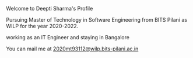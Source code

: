 Welcome to Deepti Sharma's Profile

Pursuing Master of Technology in Software Engineering from BITS Pilani as WILP for the year 2020-2022.

working as an IT Engineer and staying in Bangalore

You can mail me at  2020mt93112@wilp.bits-pilani.ac.in
